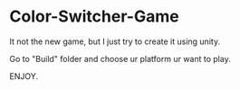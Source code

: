 # Color-Switcher-Game

It not the new game, but I just try to create it using unity.

Go to "Build" folder and choose ur platform ur want to play.

ENJOY.